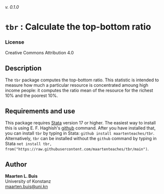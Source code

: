_v. 0.1.0_  

`tbr` : Calculate the top-bottom ratio
===============================================================

### License
Creative Commons Attribution 4.0

## Description

The `tbr` package computes the top-bottom ratio. This statistic is intended to 
measure how much a particular resource is concentrated amoung high income 
people: it computes the ratio mean of the resource for the richest 10% and the 
poorest 10%.

## Requirements and use

This package requires [Stata](https://www.stata.com) version 17 or higher. The 
easiest way to install this is using E. F. Haghish's 
[github](https://haghish.github.io/github/) command. After you have installed 
that, you can install `tbr` by typing in Stata: 
`github install maartenteaches/tbr`. Alternatively, `tbr` can be 
installed without the `github` command by typing in Stata 
`net install tbr, from("https://raw.githubusercontent.com/maartenteaches/tbr/main")`.


Author
------

**Maarten L. Buis**  
University of Konstanz  
maarten.buis@uni.kn  
